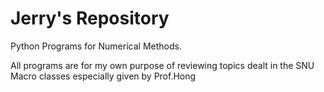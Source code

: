 Jerry's Repository
=====

Python Programs for Numerical Methods.

All programs are for my own purpose of reviewing topics dealt in the SNU Macro classes especially given by Prof.Hong

